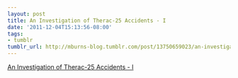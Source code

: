 ```yaml
---
layout: post
title: An Investigation of Therac-25 Accidents - I
date: '2011-12-04T15:13:56-08:00'
tags:
- tumblr
tumblr_url: http://mburns-blog.tumblr.com/post/13750659023/an-investigation-of-therac-25-accidents-i
---
```

<a href="http://courses.cs.vt.edu/cs3604/lib/Therac_25/Therac_1.html">An Investigation of Therac-25 Accidents - I</a>

